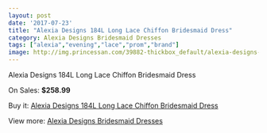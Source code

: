 ```yaml
---
layout: post
date: '2017-07-23'
title: "Alexia Designs 184L Long Lace Chiffon Bridesmaid Dress"
category: Alexia Designs Bridesmaid Dresses
tags: ["alexia","evening","lace","prom","brand"]
image: http://img.princessan.com/39882-thickbox_default/alexia-designs-184l-long-lace-chiffon-bridesmaid-dress.jpg
---
```

Alexia Designs 184L Long Lace Chiffon Bridesmaid Dress

On Sales: **$258.99**
<a href="https://www.princessan.com/en/18601-alexia-designs-184l-long-lace-chiffon-bridesmaid-dress.html"><amp-img layout="responsive" width="600" height="600" src="//img.princessan.com/39882-thickbox_default/alexia-designs-184l-long-lace-chiffon-bridesmaid-dress.jpg" alt="Alexia Designs 184L Long Lace Chiffon Bridesmaid Dress 0" /></a>

Buy it: [Alexia Designs 184L Long Lace Chiffon Bridesmaid Dress](https://www.princessan.com/en/18601-alexia-designs-184l-long-lace-chiffon-bridesmaid-dress.html "Alexia Designs 184L Long Lace Chiffon Bridesmaid Dress")

View more: [Alexia Designs Bridesmaid Dresses](https://www.princessan.com/en/172- "Alexia Designs Bridesmaid Dresses")